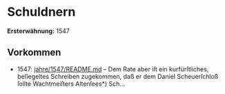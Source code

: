 # Schuldnern

**Ersterwähnung:** 1547

## Vorkommen
- 1547: [jahre/1547/README.md](../jahre/1547/README.md) – Dem Rate aber iſt ein kurfürſtliches, beſiegeltes
Schreiben zugekommen, daß er dem Daniel Scheuerſchloß
ſollte Wachtmeiſters Altenſees*) Sch...
